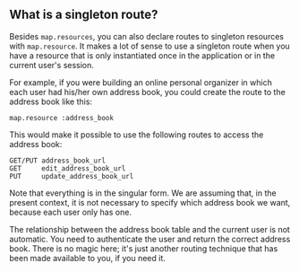 ## What is a singleton route?

Besides `map.resources`, you can also declare routes to singleton resources with `map.resource`. It makes a lot of sense to use a singleton route when you have a resource that is only instantiated once in the application or in the current user's session.

For example, if you were building an online personal organizer in which each user had his/her own address book, you could create the route to the address book like this:

	map.resource :address_book

This would make it possible to use the following routes to access the address book:

	GET/PUT address_book_url
	GET     edit_address_book_url
	PUT     update_address_book_url

Note that everything is in the singular form. We are assuming that, in the present context, it is not necessary to specify which address book we want, because each user only has one.

The relationship between the address book table and the current user is not automatic. You need to authenticate the user and return the correct address book. There is no magic here; it's just another routing technique that has been made available to you, if you need it.
